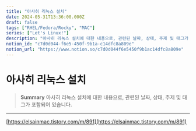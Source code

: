 ```yaml
---
title: "아사히 리눅스 설치"
date: 2024-05-31T13:36:00.000Z
draft: false
tags: ["RHEL/Fedora/Rocky", "MAC"]
series: ["Let's Linux!"]
description: "아사히 리눅스 설치에 대한 내용으로, 관련된 날짜, 상태, 주제 및 태그가 포함되어 있습니다."
notion_id: "c7d0d044-f6e5-450f-9b1a-c14dfc8a809e"
notion_url: "https://www.notion.so/c7d0d044f6e5450f9b1ac14dfc8a809e"
---
```


# 아사히 리눅스 설치

> **Summary**
> 아사히 리눅스 설치에 대한 내용으로, 관련된 날짜, 상태, 주제 및 태그가 포함되어 있습니다.

---

[https://elsainmac.tistory.com/m/891](https://elsainmac.tistory.com/m/891)



